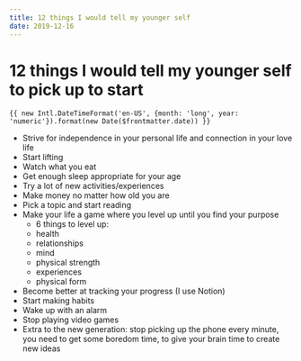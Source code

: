 ```yaml
---
title: 12 things I would tell my younger self
date: 2019-12-16
---
```

# 12 things I would tell my younger self to pick up to start

`{{ new Intl.DateTimeFormat('en-US', {month: 'long', year: 'numeric'}).format(new Date($frontmatter.date)) }}`

- Strive for independence in your personal life and connection in your love life
- Start lifting
- Watch what you eat
- Get enough sleep appropriate for your age
- Try a lot of new activities/experiences
- Make money no matter how old you are
- Pick a topic and start reading
- Make your life a game where you level up until you find your purpose
  - 6 things to level up:
  - health
  - relationships
  - mind
  - physical strength
  - experiences
  - physical form
- Become better at tracking your progress (I use Notion)
- Start making habits
- Wake up with an alarm
- Stop playing video games
- Extra to the new generation: stop picking up the phone every minute, you need to get some boredom time, to give your brain time to create new ideas